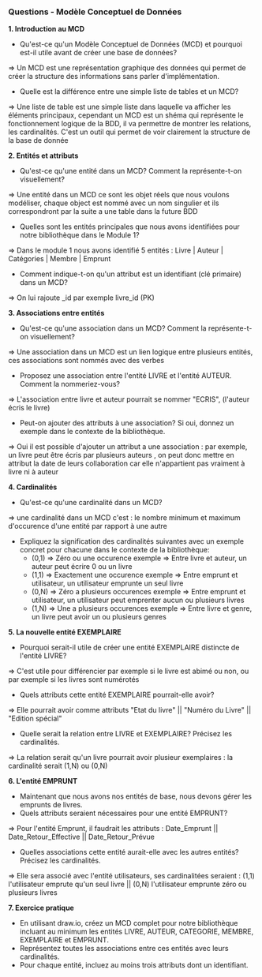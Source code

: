 ### Questions - Modèle Conceptuel de Données

**1. Introduction au MCD**

- Qu'est-ce qu'un Modèle Conceptuel de Données (MCD) et pourquoi est-il utile avant de créer une base de données?

=> Un MCD est une représentation graphique des données qui permet de créer la structure des informations 
sans parler d'implémentation.

- Quelle est la différence entre une simple liste de tables et un MCD?

=> Une liste de table est une simple liste dans laquelle va afficher les éléments principaux, cependant un MCD 
est un shéma qui représente le fonctionnement logique de la BDD, il va permettre de montrer les relations, les cardinalités.
C'est un outil qui permet de voir clairement la structure de la base de donnée

**2. Entités et attributs**

- Qu'est-ce qu'une entité dans un MCD? Comment la représente-t-on visuellement?

=> Une entité dans un MCD ce sont les objet réels que nous voulons modéliser, chaque object est nommé avec un nom singulier
et ils correspondront par la suite a une table dans la future BDD 

- Quelles sont les entités principales que nous avons identifiées pour notre bibliothèque dans le Module 1?

=> Dans le module 1 nous avons identifié 5 entités : Livre | Auteur | Catégories | Membre | Emprunt

- Comment indique-t-on qu'un attribut est un identifiant (clé primaire) dans un MCD?

=> On lui rajoute _id par exemple livre_id (PK) 

**3. Associations entre entités**

- Qu'est-ce qu'une association dans un MCD? Comment la représente-t-on visuellement?

=> Une association dans un MCD est un lien logique entre plusieurs entités, ces associations sont nommés avec des verbes

- Proposez une association entre l'entité LIVRE et l'entité AUTEUR. Comment la nommeriez-vous?

=> L'association entre livre et auteur pourrait se nommer "ECRIS", (l'auteur écris le livre)

- Peut-on ajouter des attributs à une association? Si oui, donnez un exemple dans le contexte de la bibliothèque.

=> Oui il est possible d'ajouter un attribut a une association : par exemple, un livre peut être écris par plusieurs auteurs , 
on peut donc mettre en attribut la date de leurs collaboration car elle n'appartient pas vraiment à livre ni à auteur

**4. Cardinalités**

- Qu'est-ce qu'une cardinalité dans un MCD?

=> une cardinalité dans un MCD c'est : le nombre minimum et maximum d'occurence d'une entité par rapport à une autre

- Expliquez la signification des cardinalités suivantes avec un exemple concret pour chacune dans le contexte de la bibliothèque:
    - (0,1) => Zéro ou une occurence exemple => Entre livre et auteur, un auteur peut écrire 0 ou un livre
    - (1,1) => Exactement une occurence exemple => Entre emprunt et utilisateur, un utilisateur emprunte un seul livre
    - (0,N) => Zéro a plusieurs occurences exemple => Entre emprunt et utilisateur, un utilisateur peut emprenter aucun ou plusieurs livres
    - (1,N) => Une a plusieurs occurences exemple => Entre livre et genre, un livre peut avoir un ou plusieurs genres

**5. La nouvelle entité EXEMPLAIRE**

- Pourquoi serait-il utile de créer une entité EXEMPLAIRE distincte de l'entité LIVRE?

=> C'est utile pour différencier par exemple si le livre est abimé ou non, ou par exemple si les livres sont numérotés

- Quels attributs cette entité EXEMPLAIRE pourrait-elle avoir?

=> Elle pourrait avoir comme attributs "Etat du livre" || "Numéro du Livre" || "Edition spécial" 

- Quelle serait la relation entre LIVRE et EXEMPLAIRE? Précisez les cardinalités.

=> La relation serait qu'un livre pourrait avoir plusieur exemplaires : la cardinalité serait (1,N) ou (0,N)

**6. L'entité EMPRUNT**

- Maintenant que nous avons nos entités de base, nous devons gérer les emprunts de livres.
- Quels attributs seraient nécessaires pour une entité EMPRUNT?

=> Pour l'entité Emprunt, il faudrait les attributs : Date_Emprunt || Date_Retour_Effective || Date_Retour_Prévue

- Quelles associations cette entité aurait-elle avec les autres entités? Précisez les cardinalités.

=> Elle sera associé avec l'entité utilisateurs, ses cardinalitées seraient : (1,1) l'utilisateur emprute qu'un seul livre || (0,N)
l'utilisateur emprunte zéro ou plusieurs livres

**7. Exercice pratique**

- En utilisant draw.io, créez un MCD complet pour notre bibliothèque incluant au minimum les entités LIVRE, AUTEUR, CATEGORIE, MEMBRE, EXEMPLAIRE et EMPRUNT.
- Représentez toutes les associations entre ces entités avec leurs cardinalités.
- Pour chaque entité, incluez au moins trois attributs dont un identifiant.